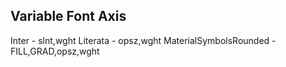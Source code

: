 ## Variable Font Axis

Inter - slnt,wght
Literata - opsz,wght
MaterialSymbolsRounded - FILL,GRAD,opsz,wght
